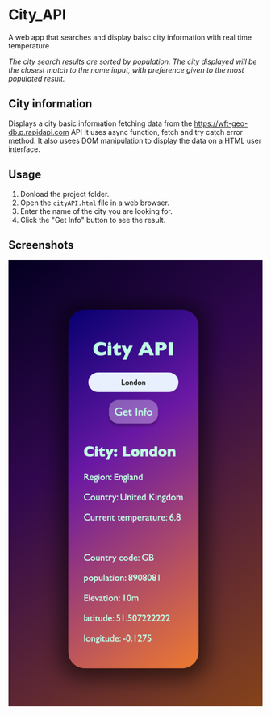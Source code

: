 # City_API

A web app that searches and display baisc city information with real time temperature

_The city search results are sorted by population._
_The city displayed will be the closest match to the name input, with preference given to the most populated result._

## City information

Displays a city basic information fetching data from the https://wft-geo-db.p.rapidapi.com API
It uses async function, fetch and try catch error method.
It also usees DOM manipulation to display the data on a HTML user interface.

## Usage

1. Donload the project folder.
2. Open the `cityAPI.html` file in a web browser.
2. Enter the name of the city you are looking for.
3. Click the "Get Info" button to see the result.

## Screenshots

![City API screenshot](Screenshot.png)
